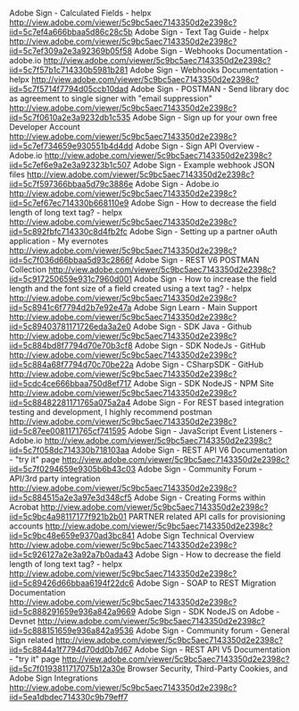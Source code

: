 Adobe Sign - Calculated Fields - helpx
http://view.adobe.com/viewer/5c9bc5aec7143350d2e2398c?iid=5c7ef4a666bbaa5d86c28c5b
Adobe Sign - Text Tag Guide - helpx
http://view.adobe.com/viewer/5c9bc5aec7143350d2e2398c?iid=5c7ef309a2e3a92369b05f58
Adobe Sign - Webhooks Documentation - adobe.io
http://view.adobe.com/viewer/5c9bc5aec7143350d2e2398c?iid=5c7f57b1c714330b5981b281
Adobe Sign - Webhooks Documentation - helpx
http://view.adobe.com/viewer/5c9bc5aec7143350d2e2398c?iid=5c7f5714f7794d05ccb10dad
Adobe Sign - POSTMAN - Send library doc as agreement to single signer with "email suppression"
http://view.adobe.com/viewer/5c9bc5aec7143350d2e2398c?iid=5c7f0610a2e3a9232db1c535
Adobe Sign - Sign up for your own free Developer Account
http://view.adobe.com/viewer/5c9bc5aec7143350d2e2398c?iid=5c7ef734659e930551b4d4dd
Adobe Sign - Sign API Overview - Adobe.io
http://view.adobe.com/viewer/5c9bc5aec7143350d2e2398c?iid=5c7ef6e9a2e3a92323b1c507
Adobe Sign - Example webhook JSON files
http://view.adobe.com/viewer/5c9bc5aec7143350d2e2398c?iid=5c7f597366bbaa5d79c3886e
Adobe Sign - Adobe.io
http://view.adobe.com/viewer/5c9bc5aec7143350d2e2398c?iid=5c7ef67ec714330b668110e9
Adobe Sign - How to decrease the field length of long text tag? - helpx
http://view.adobe.com/viewer/5c9bc5aec7143350d2e2398c?iid=5c892fbfc714330c8d4fb2fc
Adobe Sign - Setting up a partner oAuth application - My evernotes
http://view.adobe.com/viewer/5c9bc5aec7143350d2e2398c?iid=5c7f036d66bbaa5d93c2866f
Adobe Sign - REST V6 POSTMAN Collection
http://view.adobe.com/viewer/5c9bc5aec7143350d2e2398c?iid=5c917250659e931c7960d001
Adobe Sign - How to increase the field length and the font size of a field created using a text tag? - helpx
http://view.adobe.com/viewer/5c9bc5aec7143350d2e2398c?iid=5c8941c6f7794d2b7e92e47a
Adobe Sign Learn - Main Support
http://view.adobe.com/viewer/5c9bc5aec7143350d2e2398c?iid=5c89403781171726eda3a2e0
Adobe Sign - SDK Java - Github
http://view.adobe.com/viewer/5c9bc5aec7143350d2e2398c?iid=5c884bd8f7794d70e70b3cf8
Adobe Sign - SDK NodeJs - GitHub
http://view.adobe.com/viewer/5c9bc5aec7143350d2e2398c?iid=5c884a68f7794d70c70be22a
Adobe Sign - CSharpSDK - GitHub
http://view.adobe.com/viewer/5c9bc5aec7143350d2e2398c?iid=5cdc4ce666bbaa750d8ef717
Adobe Sign - SDK NodeJS - NPM Site
http://view.adobe.com/viewer/5c9bc5aec7143350d2e2398c?iid=5c88482281171765a075a2a4
Adobe Sign - For REST based integration testing and development, I highly recommend postman
http://view.adobe.com/viewer/5c9bc5aec7143350d2e2398c?iid=5c87ee0081171765cf741595
Adobe Sign - JavaScript Event Listeners - Adobe.io
http://view.adobe.com/viewer/5c9bc5aec7143350d2e2398c?iid=5c7f058dc714330b718103aa
Adobe Sign - REST API V6 Documentation - "try it" page
http://view.adobe.com/viewer/5c9bc5aec7143350d2e2398c?iid=5c7f0294659e9305b6b43c03
Adobe Sign - Community Forum - API/3rd party integration
http://view.adobe.com/viewer/5c9bc5aec7143350d2e2398c?iid=5c884515a2e3a97e3d348cf5
Adobe Sign - Creating Forms within Acrobat
http://view.adobe.com/viewer/5c9bc5aec7143350d2e2398c?iid=5c9bc4a98117177f921b2b01
PARTNER related API calls for provisioning accounts
http://view.adobe.com/viewer/5c9bc5aec7143350d2e2398c?iid=5c9bc48e659e9370ad3bc841
Adobe Sign Technical Overview
http://view.adobe.com/viewer/5c9bc5aec7143350d2e2398c?iid=5c926127a2e3a92a7b0ada43
Adobe Sign - How to decrease the field length of long text tag? - helpx
http://view.adobe.com/viewer/5c9bc5aec7143350d2e2398c?iid=5c89426d66bbaa6194f22dc6
Adobe Sign - SOAP to REST Migration Documentation
http://view.adobe.com/viewer/5c9bc5aec7143350d2e2398c?iid=5c888291659e936a842a9669
Adobe Sign - SDK NodeJS on Adobe - Devnet
http://view.adobe.com/viewer/5c9bc5aec7143350d2e2398c?iid=5c888151659e936a842a9536
Adobe Sign - Community forum - General Sign related
http://view.adobe.com/viewer/5c9bc5aec7143350d2e2398c?iid=5c8844a1f7794d70dd0b7d67
Adobe Sign - REST API V5 Documentation - "try it" page
http://view.adobe.com/viewer/5c9bc5aec7143350d2e2398c?iid=5c7f0193811717075b12a30e
Browser Security, Third-Party Cookies, and Adobe Sign Integrations
http://view.adobe.com/viewer/5c9bc5aec7143350d2e2398c?iid=5ea1dbdec714330c9b79eff7
